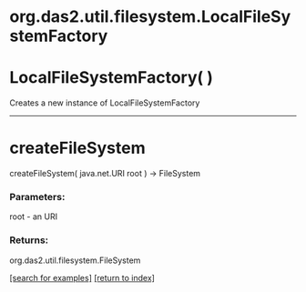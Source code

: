 # org.das2.util.filesystem.LocalFileSystemFactory



# LocalFileSystemFactory( )
Creates a new instance of LocalFileSystemFactory

***
<a name="createFileSystem"></a>
# createFileSystem
createFileSystem( java.net.URI root ) &rarr; FileSystem



### Parameters:
root - an URI

### Returns:
org.das2.util.filesystem.FileSystem


<a href="https://github.com/autoplot/dev/search?q=createFileSystem&unscoped_q=createFileSystem">[search for examples]</a>
<a href="https://github.com/autoplot/documentation/blob/master/javadoc/index-all.md">[return to index]</a>

